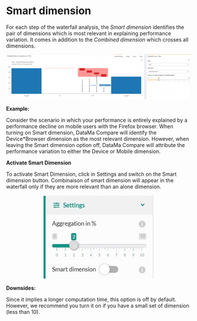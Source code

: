# Smart dimension

For each step of the waterfall analysis, the *Smart dimension* identifies the pair of dimensions which is most relevant in explaining performance variation. It comes in addition to the *Combined dimension* which crosses all dimensions.

<center><img src="compare/web_application/menu/images/Smart-Dimension-768x188.png"/></center>

**Example:**

Consider the scenario in which your performance is entirely explained by a performance decline on mobile users with the Firefox browser. When turning on Smart dimension, DataMa Compare will identify the Device*Browser dimension as the most relevant dimension. However, when leaving the Smart dimension option off, DataMa Compare will attribute the performance variation to either the Device or Mobile dimension.



**Activate Smart Dimension**

To activate Smart Dimension, click in Settings and switch on the Smart dimension button. Combinaison of smart dimension will appear in the waterfall only if they are more relevant than an alone dimension.

<center><img src="compare/web_application/menu/images/ActivateSmartDimension-300x228.jpg"/></center>

**Downsides:**

Since it implies a longer computation time, this option is off by default. However, we recommend you turn it on if you have a small set of dimension (less than 10).
